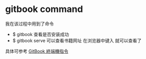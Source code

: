 # gitbook command

我在该过程中用到了命令

- $ gitbook 查看是否安装成功
- $ gitbook serve 可以查看书籍网址 在浏览器中键入 就可以查看了

具体可参考 [GitBook 終端機指令](https://wastemobile.gitbooks.io/gitbook-chinese/content/book/gitbook-cli.html)
